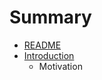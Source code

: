 # Summary

* [README](README.md)
* [Introduction](docs/introduction/introduction.md)
   * Motivation

